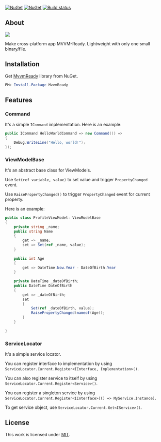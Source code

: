 [![NuGet](https://img.shields.io/nuget/v/MvvmReady.svg?label=NuGet)](https://www.nuget.org/packages/MvvmReady)
[![NuGet](https://img.shields.io/nuget/dt/MvvmReady.svg)](https://www.nuget.org/packages/MvvmReady)
[![Build status](https://ci.appveyor.com/api/projects/status/msra1f35qd83uayo?svg=true)](https://ci.appveyor.com/project/junian/mvvmready)

## About

![](https://3.bp.blogspot.com/-56Kz5T5WL04/Wn_KIg1oEkI/AAAAAAAAC1I/vCszFiZ8SjkW22dAKeCfml74SSfy1i_7wCLcBGAs/s1600/mvvmready.png)

Make cross-platform app MVVM-Ready. Lightweight with only one small binary/file.

## Installation

Get [MvvmReady](http://www.nuget.org/packages/MvvmReady) library from NuGet.

```powershell
PM> Install-Package MvvmReady
```


## Features

### Command

It's a simple `ICommand` implementation. Here is an example:

```csharp
public ICommand HelloWorldCommand => new Command(() =>
{
    Debug.WriteLine("Hello, world!");
});
```

### ViewModelBase

It's an abstract base class for ViewModels.

Use `Set(ref variable, value)` to set value and trigger `PropertyChanged` event.

Use `RaisePropertyChanged()` to trigger `PropertyChanged` event for current property.

Here is an example:

```csharp
public class ProfileViewModel: ViewModelBase
{
    private string _name;
    public string Name
    {
        get => _name;
        set => Set(ref _name, value);
    }
    
    public int Age
    {
        get => DateTime.Now.Year - DateOfBirth.Year
    }
    
    private DateTime _dateOfBirth;
    public DateTime DateOfBirth
    {
        get => _dateOfBirth;
        set
        {
            Set(ref _dateOfBirth, value);
            RaisePropertyChanged(nameof(Age));
        }
    }
    
}
```

### ServiceLocator

It's a simple service locator.

You can register interface to implementation by using `ServiceLocator.Current.Register<IInterface, Implementation>()`.

You can also register service to itself by using `ServiceLocator.Current.Register<Service>()`.

You can register a singleton service by using `ServiceLocator.Current.Register<IInterface>(() => MyService.Instance)`.

To get service object, use `ServiceLocator.Current.Get<IService>()`.

## License

This work is licensed under [MIT](https://github.com/junian/mvvmready/blob/master/LICENSE).

